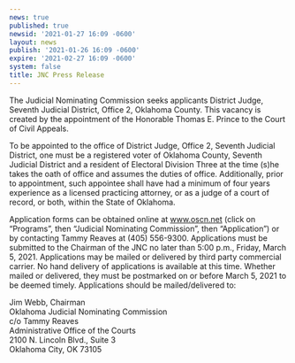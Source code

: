 ```yaml
---
news: true
published: true
newsid: '2021-01-27 16:09 -0600'
layout: news
publish: '2021-01-26 16:09 -0600'
expire: '2021-02-27 16:09 -0600'
system: false
title: JNC Press Release
---
```

The Judicial Nominating Commission seeks applicants District Judge, Seventh Judicial District, Office 2, Oklahoma County.  This vacancy is created by the appointment of the Honorable Thomas E. Prince to the Court of Civil Appeals.

To be appointed to the office of District Judge, Office 2, Seventh Judicial District, one must be a registered voter of Oklahoma County, Seventh Judicial District and a resident of Electoral Division Three at the time (s)he takes the oath of office and assumes the duties of office.  Additionally, prior to appointment, such appointee shall have had a minimum of four years experience as a licensed practicing attorney, or as a judge of a court of record, or both, within the State of Oklahoma.

Application forms can be obtained online at www.oscn.net (click on “Programs”, then “Judicial Nominating Commission”, then “Application”) or by contacting Tammy Reaves at (405) 556-9300. Applications must be submitted to the Chairman of the JNC no later than 5:00 p.m., Friday, March 5, 2021.  Applications may be mailed or delivered by third party commercial carrier.  No hand delivery of applications is available at this time.  Whether mailed or delivered, they must be postmarked on or before March 5, 2021 to be deemed timely.  Applications should be mailed/delivered to:  

Jim Webb, Chairman  
Oklahoma Judicial Nominating Commission  
c/o Tammy Reaves  
Administrative Office of the Courts  
2100 N. Lincoln Blvd., Suite 3  
Oklahoma City, OK 73105

